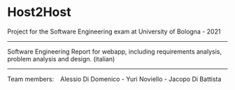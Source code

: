 # Host2Host

Project for the Software Engineering exam at University of Bologna - 2021
<hr>

Software Engineering Report for webapp, including requirements analysis, problem analysis and design. (italian)
<hr>

Team members: &ensp; Alessio Di Domenico -  Yuri Noviello - Jacopo Di Battista


